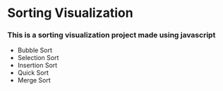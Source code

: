 # Sorting Visualization

### This is a sorting visualization project made using javascript

-   Bubble Sort
-   Selection Sort
-   Insertion Sort
-   Quick Sort
-   Merge Sort
